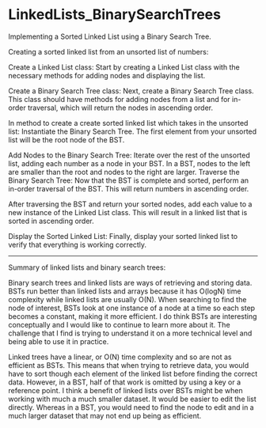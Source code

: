 # LinkedLists_BinarySearchTrees

Implementing a Sorted Linked List using a Binary Search Tree.

Creating a sorted linked list from an unsorted list of numbers:

Create a Linked List class: Start by creating a Linked List class with the necessary methods for adding nodes and displaying the list.

Create a Binary Search Tree class: Next, create a Binary Search Tree class. This class should have methods for adding nodes from a list and for in-order traversal, which will return the nodes in ascending order.

In method to create a create sorted linked list which takes in the unsorted list:
Instantiate the Binary Search Tree. The first element from your unsorted list will be the root node of the BST.

Add Nodes to the Binary Search Tree: Iterate over the rest of the unsorted list, adding each number as a node in your BST. In a BST, nodes to the left are smaller than the root and nodes to the right are larger.
Traverse the Binary Search Tree: Now that the BST is complete and sorted, perform an in-order traversal of the BST. This will return numbers in ascending order.

After traversing the BST and return your sorted nodes, add each value to a new instance of the Linked List class. This will result in a linked list that is sorted in ascending order.

Display the Sorted Linked List: Finally, display your sorted linked list to verify that everything is working correctly.

-------------------------------------------------------------------------------------------------------------------------

Summary of linked lists and binary search trees:

Binary search trees and linked lists are ways of retrieving and storing data. BSTs run better than linked lists and arrays because it has O(logN) time complexity while linked lists are usually O(N). When searching to find the node of interest, BSTs look at one instance of a node at a time so each step becomes a constant, making it more efficient. I do think BSTs are interesting conceptually and I would like to continue to learn more about it. The challenge that I find is trying to understand it on a more technical level and being able to use it in practice.

Linked trees have a linear, or O(N) time complexity and so are not as efficient as BSTs. This means that when trying to retrieve data, you would have to sort though each element of the linked list before finding the correct data. However, in a BST, half of that work is omitted by using a key or a reference point. I think a benefit of linked lists over BSTs might be when working with much a much smaller dataset. It would be easier to edit the list directly. Whereas in a BST, you would need to find the node to edit and in a much larger dataset that may not end up being as efficient.

